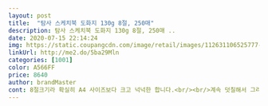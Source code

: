 ```yaml
---
layout: post 
title:  "탐사 스케치북 도화지 130g 8절, 250매" 
description: 탐사 스케치북 도화지 130g 8절, 250매 ..
date: 2020-07-15 22:14:24 
img: https://static.coupangcdn.com/image/retail/images/112631106525777-0f31b84d-b51b-45bb-9075-8946c66c86c3.jpg 
linkUrl: http://me2.do/5ba29Mln 
categories: [1001] 
color: A566FF 
price: 8640 
author: brandMaster 
cont: 8절크기라 확실히 A4 사이즈보다 크고 넉넉한 합니다.<br/><br/>계속 덧칠해서 그리고 그리고 또 그리고 해서... <br/> ㅠ<br/> -ㅠ<br/>그리고 또 장점은, 두꼐가 두꺼워서 좋아요!<br/>그리고 아시다시피.<br/>.<br/> 애들은 한번 그리고 마는게 아니고... <br/><br/>그림 그리기 하면서 놀아주려고해요.<br/><br/>그림그리기, 종이접기 스티커 붙이기 물감놀이등<br/>두꺼운게 최고 좋은것 같아요!<br/>두꼐가 얇은 스케치북에물감으로 그리면.<br/>.<br/> 뒤에 묻어나는것도 있떠라구요 ㅠㅠ<br/>분리수거도 편하고 사용하기 좋네용 ㅎㅎ<br/>사진보면 뒤에 비침이 적어서 양면으로도 사용해도괜찮을것같아요!<br/>색연필,펜으로 그림그리기 좋습니다!<br/>아기가 여기저기 그리는걸 좋아하는 개월수가 되어서... <br/> 탐사 도화지를 써보게 되었어요  )<br/>여러가지 놀이 할떄 사용하기 좋네요.<br/><br/>연필 색연필,물감까지 사용 가능하니,<br/>용양도 넉넉하고 개별 장수로 알뜰하게 사용하기 좋은것 같습니다.<br/><br/> 
---
```

 